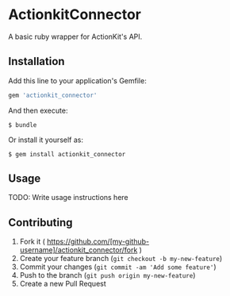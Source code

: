 # ActionkitConnector

A basic ruby wrapper for ActionKit's API.

## Installation

Add this line to your application's Gemfile:

```ruby
gem 'actionkit_connector'
```

And then execute:

    $ bundle

Or install it yourself as:

    $ gem install actionkit_connector

## Usage

TODO: Write usage instructions here

## Contributing

1. Fork it ( https://github.com/[my-github-username]/actionkit_connector/fork )
2. Create your feature branch (`git checkout -b my-new-feature`)
3. Commit your changes (`git commit -am 'Add some feature'`)
4. Push to the branch (`git push origin my-new-feature`)
5. Create a new Pull Request
